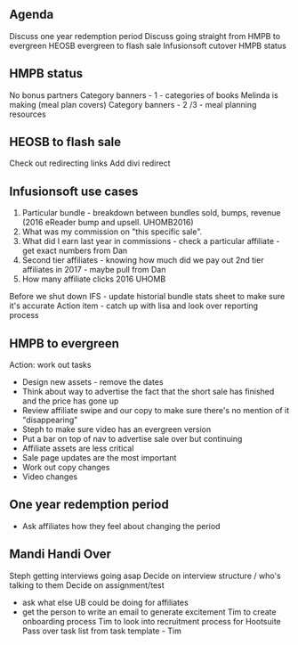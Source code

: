 <!-- TITLE: 05 12 2018 -->

## Agenda
Discuss one year redemption period
Discuss going straight from HMPB to evergreen
HEOSB evergreen to flash sale
Infusionsoft cutover
HMPB status

## HMPB status
No bonus partners
Category banners - 1 - categories of books Melinda is making (meal plan covers)
Category banners - 2 /3 - meal planning resources

## HEOSB to flash sale
Check out redirecting links
Add divi redirect

## Infusionsoft use cases
1. Particular bundle - breakdown between bundles sold, bumps, revenue (2016 eReader bump and upsell.  UHOMB2016)
2. What was my commission on "this specific sale".  
3. What did I earn last year in commissions - check a particular affiliate - get exact numbers from Dan
4. Second tier affiliates - knowing how much did we pay out 2nd tier affiliates in 2017 - maybe pull from Dan
5. How many affiliate clicks 2016 UHOMB

Before we shut down IFS - update historial bundle stats sheet to make sure it's accurate
Action item - catch up with lisa and look over reporting process

## HMPB to evergreen

Action: work out tasks
* Design new assets - remove the dates
* Think about way to advertise the fact that the short sale has finished and the price has gone up
* Review affiliate swipe and our copy to make sure there's no mention of it "disappearing"
* Steph to make sure video has an evergreen version
* Put a bar on top of nav to advertise sale over but continuing
* Affiliate assets are less critical
* Sale page updates are the most important
* Work out copy changes
* Video changes

## One year redemption period
* Ask affiliates how they feel about changing the period

## Mandi Handi Over
Steph getting interviews going asap
Decide on interview structure / who's talking to them
Decide on assignment/test
* ask what else UB could be doing for affiliates
* get the person to write an email to generate excitement 
Tim to create onboarding process
Tim to look into recruitment process for Hootsuite 
Pass over task list from task template - Tim





